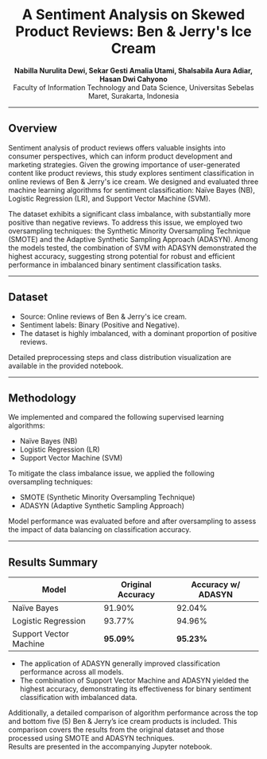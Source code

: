 <div align="center">

# A Sentiment Analysis on Skewed Product Reviews: Ben & Jerry's Ice Cream  

**Nabilla Nurulita Dewi, Sekar Gesti Amalia Utami, Shalsabila Aura Adiar, Hasan Dwi Cahyono**  
Faculty of Information Technology and Data Science, Universitas Sebelas Maret, Surakarta, Indonesia  

</div>

---

## Overview

Sentiment analysis of product reviews offers valuable insights into consumer perspectives, which can inform product development and marketing strategies. Given the growing importance of user-generated content like product reviews, this study explores sentiment classification in online reviews of Ben & Jerry's ice cream. We designed and evaluated three machine learning algorithms for sentiment classification: Naïve Bayes (NB), Logistic Regression (LR), and Support Vector Machine (SVM).

The dataset exhibits a significant class imbalance, with substantially more positive than negative reviews. To address this issue, we employed two oversampling techniques: the Synthetic Minority Oversampling Technique (SMOTE) and the Adaptive Synthetic Sampling Approach (ADASYN). Among the models tested, the combination of SVM with ADASYN demonstrated the highest accuracy, suggesting strong potential for robust and efficient performance in imbalanced binary sentiment classification tasks.

---

## Dataset

- Source: Online reviews of Ben & Jerry's ice cream.
- Sentiment labels: Binary (Positive and Negative).
- The dataset is highly imbalanced, with a dominant proportion of positive reviews.

Detailed preprocessing steps and class distribution visualization are available in the provided notebook.

---

## Methodology

We implemented and compared the following supervised learning algorithms:

- Naïve Bayes (NB)  
- Logistic Regression (LR)  
- Support Vector Machine (SVM)

To mitigate the class imbalance issue, we applied the following oversampling techniques:

- SMOTE (Synthetic Minority Oversampling Technique)  
- ADASYN (Adaptive Synthetic Sampling Approach)

Model performance was evaluated before and after oversampling to assess the impact of data balancing on classification accuracy.

---

## Results Summary

| Model                  | Original Accuracy | Accuracy w/ ADASYN |
|------------------------|-------------------|---------------------|
| Naïve Bayes            | 91.90%            | 92.04%              |
| Logistic Regression    | 93.77%            | 94.96%              |
| Support Vector Machine | **95.09%**        | **95.23%**          |

- The application of ADASYN generally improved classification performance across all models.
- The combination of Support Vector Machine and ADASYN yielded the highest accuracy, demonstrating its effectiveness for binary sentiment classification with imbalanced data.

Additionally, a detailed comparison of algorithm performance across the top and bottom five (5) Ben & Jerry’s ice cream products is included. This comparison covers the results from the original dataset and those processed using SMOTE and ADASYN techniques.  
Results are presented in the accompanying Jupyter notebook.
